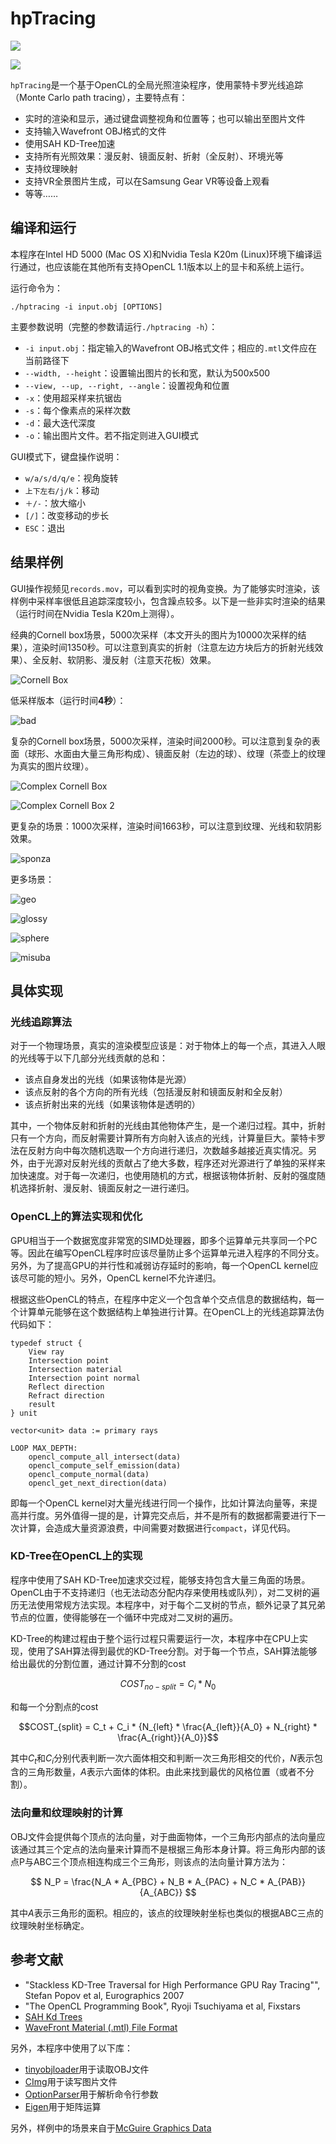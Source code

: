 # hpTracing

![](./scene/simple-cornell-box/10000.d10.x.10550s.png)

![](./scene/vr-scene/result.jpg)

`hpTracing`是一个基于OpenCL的全局光照渲染程序，使用蒙特卡罗光线追踪（Monte Carlo path tracing），主要特点有：

- 实时的渲染和显示，通过键盘调整视角和位置等；也可以输出至图片文件
- 支持输入Wavefront OBJ格式的文件
- 使用SAH KD-Tree加速
- 支持所有光照效果：漫反射、镜面反射、折射（全反射）、环境光等
- 支持纹理映射
- 支持VR全景图片生成，可以在Samsung Gear VR等设备上观看
- 等等……

## 编译和运行

本程序在Intel HD 5000 (Mac OS X)和Nvidia Tesla K20m (Linux)环境下编译运行通过，也应该能在其他所有支持OpenCL 1.1版本以上的显卡和系统上运行。

运行命令为：

```
./hptracing -i input.obj [OPTIONS]
```

主要参数说明（完整的参数请运行`./hptracing -h`）：

- `-i input.obj`：指定输入的Wavefront OBJ格式文件；相应的`.mtl`文件应在当前路径下
- `--width, --height`：设置输出图片的长和宽，默认为500x500
- `--view, --up, --right, --angle`：设置视角和位置
- `-x`：使用超采样来抗锯齿
- `-s`：每个像素点的采样次数
- `-d`：最大迭代深度
- `-o`：输出图片文件。若不指定则进入GUI模式

GUI模式下，键盘操作说明：

- `w/a/s/d/q/e`：视角旋转
- `上下左右/j/k`：移动
- `＋/-`：放大缩小
- `[/]`：改变移动的步长
- `ESC`：退出

## 结果样例

GUI操作视频见`records.mov`，可以看到实时的视角变换。为了能够实时渲染，该样例中采样率很低且追踪深度较小，包含躁点较多。以下是一些非实时渲染的结果（运行时间在Nvidia Tesla K20m上测得）。

经典的Cornell box场景，5000次采样（本文开头的图片为10000次采样的结果），渲染时间1350秒。可以注意到真实的折射（注意左边方块后方的折射光线效果）、全反射、软阴影、漫反射（注意天花板）效果。

![Cornell Box](./scene/simple-cornell-box/5000.d10.x.1350s.png)

低采样版本（运行时间**4秒**）：

![bad](./scene/simple-cornell-box/50.d5.4s.png)

复杂的Cornell box场景，5000次采样，渲染时间2000秒。可以注意到复杂的表面（球形、水面由大量三角形构成）、镜面反射（左边的球）、纹理（茶壶上的纹理为真实的图片纹理）。

![Complex Cornell Box](./scene/cornell-box/5000.d6.x.400ms.png)

![Complex Cornell Box 2](./scene/cornell-box/5000.d6.x.2.png)

更复杂的场景：1000次采样，渲染时间1663秒，可以注意到纹理、光线和软阴影效果。

![sponza](./scene/dabrovic-sponza/1000.d8.x.2.png)

更多场景：

![geo](./scene/geometries/5000.d6.x.png)

![glossy](./scene/cornell-box-orig/glossy.out.png)

![sphere](./scene/cornell-box-orig/sphere.out.png)

![misuba](./scene/mitsuba/5000.d6.x.png)


## 具体实现

### 光线追踪算法

对于一个物理场景，真实的渲染模型应该是：对于物体上的每一个点，其进入人眼的光线等于以下几部分光线贡献的总和：

- 该点自身发出的光线（如果该物体是光源）
- 该点反射的各个方向的所有光线（包括漫反射和镜面反射和全反射）
- 该点折射出来的光线（如果该物体是透明的）

其中，一个物体反射和折射的光线由其他物体产生，是一个递归过程。其中，折射只有一个方向，而反射需要计算所有方向射入该点的光线，计算量巨大。蒙特卡罗法在反射方向中每次随机选取一个方向进行递归，次数越多越接近真实情况。另外，由于光源对反射光线的贡献占了绝大多数，程序还对光源进行了单独的采样来加快速度。对于每一次递归，也使用随机的方式，根据该物体折射、反射的强度随机选择折射、漫反射、镜面反射之一进行递归。

### OpenCL上的算法实现和优化

GPU相当于一个数据宽度非常宽的SIMD处理器，即多个运算单元共享同一个PC等。因此在编写OpenCL程序时应该尽量防止多个运算单元进入程序的不同分支。另外，为了提高GPU的并行性和减弱访存延时的影响，每一个OpenCL kernel应该尽可能的短小。另外，OpenCL kernel不允许递归。

根据这些OpenCL的特点，在程序中定义一个包含单个交点信息的数据结构，每一个计算单元能够在这个数据结构上单独进行计算。在OpenCL上的光线追踪算法伪代码如下：

```
typedef struct {
    View ray
    Intersection point
    Intersection material
    Intersection point normal
    Reflect direction
    Refract direction
    result
} unit

vector<unit> data := primary rays

LOOP MAX_DEPTH:
    opencl_compute_all_intersect(data)
    opencl_compute_self_emission(data)
    opencl_compute_normal(data)
    opencl_get_next_direction(data)
```

即每一个OpenCL kernel对大量光线进行同一个操作，比如计算法向量等，来提高并行度。另外值得一提的是，计算完交点后，并不是所有的数据都需要进行下一次计算，会造成大量资源浪费，中间需要对数据进行`compact`，详见代码。

### KD-Tree在OpenCL上的实现

程序中使用了SAH KD-Tree加速求交过程，能够支持包含大量三角面的场景。OpenCL由于不支持递归（也无法动态分配内存来使用栈或队列），对二叉树的遍历无法使用常规方法实现。本程序中，对于每个二叉树的节点，额外记录了其兄弟节点的位置，使得能够在一个循环中完成对二叉树的遍历。

KD-Tree的构建过程由于整个运行过程只需要运行一次，本程序中在CPU上实现，使用了SAH算法得到最优的KD-Tree分割。对于每一个节点，SAH算法能够给出最优的分割位置，通过计算不分割的cost

$$COST_{no-split} = C_i * N_0$$

和每一个分割点的cost

$$COST_{split} = C_t + C_i * {N_{left} * \frac{A_{left}}{A_0} + N_{right} * \frac{A_{right}}{A_0}}$$

其中$C_t$和$C_i$分别代表判断一次六面体相交和判断一次三角形相交的代价，$N$表示包含的三角形数量，$A$表示六面体的体积。由此来找到最优的风格位置（或者不分割）。

### 法向量和纹理映射的计算

OBJ文件会提供每个顶点的法向量，对于曲面物体，一个三角形内部点的法向量应该通过其三个定点的法向量来计算而不是根据三角形本身计算。将三角形内部的该点P与ABC三个顶点相连构成三个三角形，则该点的法向量计算方法为：

$$ N_P = \frac{N_A * A_{PBC} + N_B * A_{PAC} + N_C * A_{PAB}}{A_{ABC}} $$

其中$A$表示三角形的面积。相应的，该点的纹理映射坐标也类似的根据ABC三点的纹理映射坐标确定。


## 参考文献

- "Stackless KD-Tree Traversal for High Performance GPU Ray Tracing"", Stefan Popov et al, Eurographics 2007
- "The OpenCL Programming Book", Ryoji Tsuchiyama et al, Fixstars
- [SAH Kd Trees](https://graphics.cg.uni-saarland.de/fileadmin/cguds/courses/ws1011/cg1/rc/Garrido_web/project/sahkdtree.html)
- [WaveFront Material (.mtl) File Format](http://www.fileformat.info/format/material/)

另外，本程序中使用了以下库：

- [tinyobjloader](https://github.com/syoyo/tinyobjloader)用于读取OBJ文件
- [CImg](http://cimg.sourceforge.net)用于读写图片文件
- [OptionParser](https://github.com/weisslj/cpp-argparse/)用于解析命令行参数
- [Eigen](http://eigen.tuxfamily.org/dox/group__TutorialMatrixArithmetic.html)用于矩阵运算

另外，样例中的场景来自于[McGuire Graphics Data](http://graphics.cs.williams.edu/data/meshes.xml)
